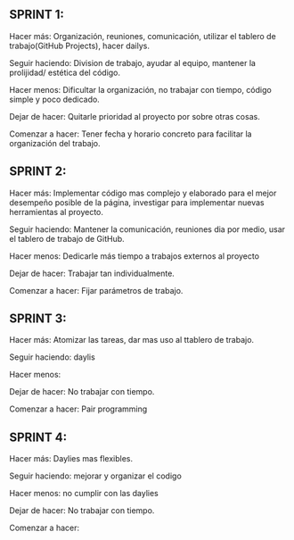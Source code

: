 ## SPRINT 1: ##

Hacer más: Organización, reuniones, comunicación, utilizar el tablero de trabajo(GitHub Projects), hacer dailys.

Seguir haciendo: Division de trabajo, ayudar al equipo, mantener la prolijidad/ estética del código.

Hacer menos: Dificultar la organización, no trabajar con tiempo, código simple y poco dedicado.

Dejar de hacer: Quitarle prioridad al proyecto por sobre otras cosas.

Comenzar a hacer: Tener fecha y horario concreto para facilitar la organización del trabajo.


## SPRINT 2: ##

Hacer más: Implementar código mas complejo y elaborado para el mejor desempeño posible de la página, investigar para implementar nuevas herramientas al proyecto.

Seguir haciendo: Mantener la comunicación, reuniones dia por medio, usar el tablero de trabajo de GitHub.

Hacer menos: Dedicarle más tiempo a trabajos externos al proyecto

Dejar de hacer: Trabajar tan individualmente.

Comenzar a hacer: Fijar parámetros de trabajo.


## SPRINT 3: ##

Hacer más: Atomizar las tareas, dar mas uso al ttablero de trabajo.

Seguir haciendo: daylis

Hacer menos: 

Dejar de hacer: No trabajar con tiempo.

Comenzar a hacer: Pair programming


## SPRINT 4: ##

Hacer más: Daylies mas flexibles.

Seguir haciendo: mejorar y organizar el codigo

Hacer menos: no cumplir con las daylies

Dejar de hacer: No trabajar con tiempo.

Comenzar a hacer: 

